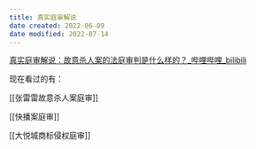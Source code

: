 ```yaml
---
title: 真实庭审解说
date created: 2022-06-09
date modified: 2022-07-14
---
```


[真实庭审解说：故意杀人案的法庭审判是什么样的？_哔哩哔哩_bilibili](https://www.bilibili.com/video/BV1ci4y117QJ/?spm_id_from=333.788)

现在看过的有：

[[张雷雷故意杀人案庭审]]

[[快播案庭审]]

[[大悦城商标侵权庭审]]
